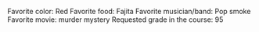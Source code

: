 Favorite color: Red
Favorite food: Fajita
Favorite musician/band: Pop smoke	
Favorite movie: murder mystery
Requested grade in the course: 95
